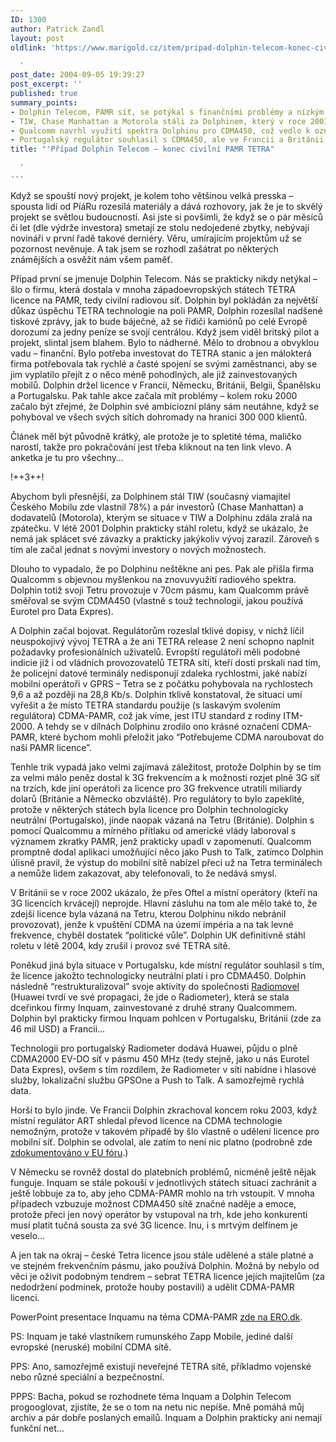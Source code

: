 ```yaml
---
ID: 1300
author: Patrick Zandl
layout: post
oldlink: 'https://www.marigold.cz/item/pripad-dolphin-telecom-konec-civilni-pamr-tetra

  '
post_date: 2004-09-05 19:39:27
post_excerpt: ''
published: true
summary_points:
- Dolphin Telecom, PAMR síť, se potýkal s finančními problémy a nízkým zájmem.
- TIW, Chase Manhattan a Motorola stáli za Dolphinem, který v roce 2001 zastavil vývoj.
- Qualcomm navrhl využití spektra Dolphinu pro CDMA450, což vedlo k označení CDMA-PAMR.
- Portugalský regulátor souhlasil s CDMA450, ale ve Francii a Británii Dolphin neuspěl.
title: "'Případ Dolphin Telecom – konec civilní PAMR TETRA"

  '
---
```


<p>
Když se spouští nový projekt, je kolem toho většinou velká presska – spousta lidí od PíáRu rozesilá materiály a dává rozhovory, jak že je to skvělý projekt se světlou budoucností. Asi jste si povšimli, že když se o pár měsíců či let (dle výdrže investora) smetají ze stolu nedojedené zbytky, nebývají novináři v první řadě takové derniéry. Věru, umírajícím projektům už se pozornost nevěnuje. A tak jsem se rozhodl zašátrat po některých známějších a osvěžit nám všem paměť. </p>

<p>
Případ první se jmenuje Dolphin Telecom. Nás se prakticky nikdy netýkal – šlo o firmu, která dostala v mnoha západoevropských státech TETRA licence na PAMR, tedy civilní radiovou síť. Dolphin byl pokládán za největší důkaz úspěchu TETRA technologie na poli PAMR, Dolphin rozesílal nadšené tiskové zprávy, jak to bude báječné, až se řidiči kamiónů po celé Evropě dorozumí za jedny peníze  se svojí centrálou. Když jsem viděl britský pilot a projekt, slintal jsem blahem. Bylo to nádherné. Mělo to drobnou a obvyklou vadu – finanční. Bylo potřeba investovat do TETRA stanic a jen málokterá firma potřebovala tak rychlé a časté spojení se svými zaměstnanci, aby se jim vyplatilo přejít z o něco méně pohodlných, ale již zainvestovaných mobilů. Dolphin držel licence v Francii, Německu, Británii, Belgii, Španělsku a Portugalsku. Pak tahle akce začala mít problémy – kolem roku 2000 začalo být zřejmé, že Dolphin své ambiciozní plány sám neutáhne, když se pohyboval ve všech svých sítích dohromady na hranici 300 000 klientů. </p>

<p>
Článek měl být původně krátký, ale protože je to spletité téma, maličko narostl, takže pro pokračování jest třeba kliknout na ten link vlevo. A anketka je tu pro všechny&#8230;
</p>

!++3++!
</p>

<!--more--><p>
Abychom byli přesnější, za Dolphinem stál TIW (současný viamajitel Českého Mobilu zde vlastnil 78%) a pár investorů (Chase Manhattan) a dodavatelů (Motorola), kterým se situace v TIW a Dolphinu zdála zralá na zpátečku. V létě 2001 Dolphin prakticky stáhl roletu, když se ukázalo, že nemá jak splácet své závazky a prakticky jakýkoliv vývoj zarazil. Zároveň s tím ale začal jednat s novými investory o nových možnostech.</p>

<p>
Dlouho to vypadalo, že po Dolphinu neštěkne ani pes. Pak ale přišla firma Qualcomm s objevnou myšlenkou na znovuvyužití radiového spektra. Dolphin totiž svoji Tetru provozuje v 70cm pásmu, kam Qualcomm právě směřoval se svým CDMA450 (vlastně s touž technologií, jakou používá Eurotel pro Data Expres).</p>

<p>
A Dolphin začal bojovat. Regulátorům rozeslal tklivé dopisy, v nichž líčil neuspokojivý vývoj TETRA a že ani TETRA release 2 není schopno naplnit požadavky profesionálních uživatelů. Evropští regulátoři měli podobné indicie již i od vládních provozovatelů TETRA sítí, kteří dosti prskali nad tím, že policejní datové terminály nedisponují zdaleka rychlostmi, jaké nabízí mobilní operátoři v GPRS – Tetra se z počátku pohybovala na rychlostech 9,6 a až později na 28,8 Kb/s. Dolphin tklivě konstatoval, že situaci umí vyřešit a že místo TETRA standardu použije (s laskavým svolením regulátora) CDMA-PAMR, což jak víme, jest ITU standard z rodiny ITM-2000. A tehdy se v dílnách Dolphinu zrodilo ono krásné označení CDMA-PAMR, které bychom mohli přeložit jako &#8220;Potřebujeme CDMA naroubovat do naší PAMR licence&#8221;.</p>

<p>
Tenhle trik vypadá jako velmi zajímavá záležitost, protože Dolphin by se tím za velmi málo peněz dostal k 3G frekvencím a k možnosti rozjet plně 3G síť na trzích, kde jiní operátoři za licence pro 3G frekvence utratili miliardy dolarů (Británie a Německo obzvláště). Pro regulátory to bylo zapeklité, protože v některých státech byla licence pro Dolphin technologicky neutrální (Portugalsko), jinde naopak vázaná na Tetru (Británie). Dolphin s pomocí Qualcommu a mírného přítlaku od americké vlády laboroval s významem zkratky PAMR, jenž prakticky upadl v zapomenutí. Qualcomm promptně dodal aplikaci umožňující něco jako Push to Talk, zatímco Dolphin úlisně pravil, že výstup do mobilní sítě nabízel přeci už na Tetra terminálech a nemůže lidem zakazovat, aby telefonovali, to že nedává smysl. </p>

<p>
V Británii se v roce 2002 ukázalo, že přes Oftel a místní operátory (kteří na 3G licencích krvácejí) neprojde. Hlavní zásluhu na tom ale mělo také to, že zdejší licence byla vázaná na Tetru, kterou Dolphinu nikdo nebránil provozovat), jenže k vpuštění CDMA na území impéria a na tak levné frekvence, chyběl dostatek &#8220;politické vůle&#8221;. Dolphin UK definitivně stáhl roletu v létě 2004, kdy zrušil i provoz své TETRA sítě. </p>

<p>
Poněkud jiná byla situace v Portugalsku, kde místní regulátor souhlasil s tím, že licence jakožto technologicky neutrální platí i pro CDMA450. Dolphin následně &#8220;restrukturalizoval&#8221; svoje aktivity do společnosti <a href="http://www.radiomovel.pt/">Radiomovel</a> (Huawei tvrdí ve své propagaci, že jde o Radiometer), která se stala dceřinkou firmy Inquam, zainvestované z druhé strany Qualcommem. Dolphin byl prakticky firmou Inquam pohlcen v Portugalsku, Británii (zde za 46 mil USD) a Francii…</p>

<p>
Technologii pro portugalský Radiometer dodává Huawei, půjdu o plně CDMA2000 EV-DO síť v pásmu 450 MHz (tedy stejně, jako u nás Eurotel Data Expres), ovšem s tím rozdílem, že Radiometer v síti nabídne i hlasové služby, lokalizační službu GPSOne a Push to Talk. A samozřejmě rychlá data. </p>

<p>
Horší to bylo jinde. Ve Francii Dolphin zkrachoval koncem roku 2003, když místní regulátor ART shledal převod licence na CDMA technologie nemožným, protože v takovém případě by šlo vlastně o udělení licence pro mobilní síť. Dolphin se odvolal, ale zatím to není nic platno (podrobně zde <a href="http://forum.europa.eu.int/Public/irc/infso/cocom1/library?l=/publicsdocuments2004/cocom04-47_rscom04-14/_EN_1.0_&amp;a=d">zdokumentováno v EU fóru</a>.)  </p>

<p>
V Německu se rovněž dostal do platebních problémů, nicméně ještě nějak funguje. Inquam se stále pokouší v jednotlivých státech situaci zachránit a ještě lobbuje za to, aby jeho CDMA-PAMR mohlo na trh vstoupit. V mnoha případech vzbuzuje možnost CDMA450 sítě značné naděje a emoce, protože přeci jen nový operátor by vstupoval na trh, kde jeho konkurenti musí platit tučná sousta za své 3G licence. Inu, i s mrtvým delfínem je veselo…</p>

<p>
A jen tak na okraj – české Tetra licence jsou stále udělené a stále platné a ve stejném frekvenčním pásmu, jako používá Dolphin. Možná by nebylo od věci je oživit podobným tendrem – sebrat TETRA licence jejích majitelům (za nedodržení podmínek, protože houby postavili) a udělit CDMA-PAMR licenci. </p>

<p>
PowerPoint presentace Inquamu na téma CDMA-PAMR <a href="http://www.ero.dk/53546576-F16F-4AF8-A516-38972560C45F">zde na ERO.dk</a>.</p>

<p>
PS: Inquam je také vlastníkem rumunského Zapp Mobile, jediné další evropské (neruské) mobilní CDMA sítě. </p>

<p>
PPS: Ano, samozřejmě existují neveřejné TETRA sítě, příkladmo vojenské nebo různé speciální a bezpečnostní. </p>

<p>
PPPS: Bacha, pokud se rozhodnete téma Inquam a Dolphin Telecom progooglovat, zjistíte, že se o tom na netu nic nepíše. Mně pomáhá můj archiv a pár dobře poslaných emailů. Inquam a Dolphin prakticky ani nemají funkční net&#8230;
</p>

	
</p>